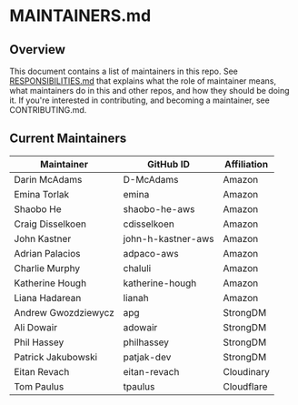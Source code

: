 # MAINTAINERS.md

## Overview

This document contains a list of maintainers in this repo. See [RESPONSIBILITIES.md](https://github.com/opensearch-project/.github/blob/main/RESPONSIBILITIES.md#maintainer-responsibilities) that explains what the role of maintainer means, what maintainers do in this and other repos, and how they should be doing it. If you're interested in contributing, and becoming a maintainer, see CONTRIBUTING.md.

## Current Maintainers

|Maintainer	|GitHub ID	|Affiliation	|
|---	|---	|---	|
|Darin	McAdams|D-McAdams	|Amazon	|
|Emina Torlak	|emina	|Amazon	|
|Shaobo He	|shaobo-he-aws	|Amazon	|
|Craig Disselkoen	|cdisselkoen	|Amazon	|
|John Kastner 	|john-h-kastner-aws	|Amazon	|
|Adrian Palacios |adpaco-aws |Amazon |
|Charlie Murphy |chaluli |Amazon |
|Katherine Hough |katherine-hough |Amazon |
|Liana Hadarean |lianah |Amazon |
|Andrew Gwozdziewycz |apg |StrongDM |
|Ali Dowair |adowair |StrongDM |
|Phil Hassey |philhassey |StrongDM |
|Patrick Jakubowski |patjak-dev |StrongDM |
|Eitan Revach |eitan-revach |Cloudinary |
|Tom Paulus |tpaulus |Cloudflare |
